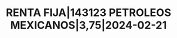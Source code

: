 ---
layout: asset
title: RENTA FIJA|143123 PETROLEOS MEXICANOS|3,75|2024-02-21
isin: XS1568874983
---